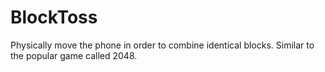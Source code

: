 # BlockToss

Physically move the phone in order to combine identical blocks. Similar to the popular game called 2048.
